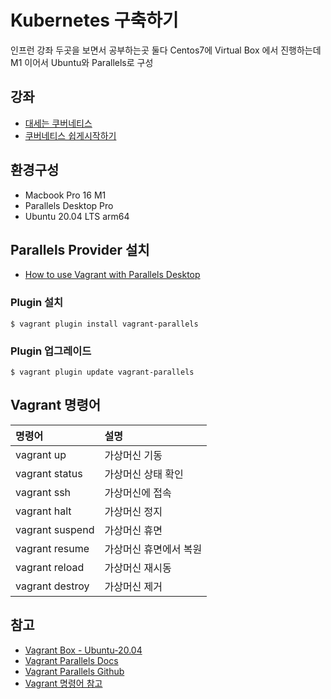 # Kubernetes 구축하기

인프런 강좌 두곳을 보면서 공부하는곳 둘다 Centos7에 Virtual Box 에서 진행하는데 M1 이어서 Ubuntu와 Parallels로 구성

## 강좌

* [대세는 쿠버네티스](https://www.inflearn.com/course/%EC%BF%A0%EB%B2%84%EB%84%A4%ED%8B%B0%EC%8A%A4-%EA%B8%B0%EC%B4%88/dashboard)
* [쿠버네티스 쉽게시작하기](https://www.inflearn.com/course/%EC%BF%A0%EB%B2%84%EB%84%A4%ED%8B%B0%EC%8A%A4-%EC%89%BD%EA%B2%8C%EC%8B%9C%EC%9E%91/dashboard)

## 환경구성

* Macbook Pro 16 M1
* Parallels Desktop Pro
* Ubuntu 20.04 LTS arm64

## Parallels Provider 설치

* [How to use Vagrant with Parallels Desktop](https://kb.parallels.com/en/122843)

### Plugin 설치

```
$ vagrant plugin install vagrant-parallels
```

### Plugin 업그레이드 

```
$ vagrant plugin update vagrant-parallels
```

## Vagrant 명령어

| 명령어             | 설명           |
|:----------------|:-------------|
| vagrant up      | 가상머신 기동      |
| vagrant status  | 가상머신 상태 확인   |
| vagrant ssh     | 가상머신에 접속     |
| vagrant halt    | 가상머신 정지      |
| vagrant suspend | 가상머신 휴면      |
| vagrant resume  | 가상머신 휴면에서 복원 |
| vagrant reload  | 가상머신 재시동     |
| vagrant destroy | 가상머신 제거      | 

## 참고

* [Vagrant Box - Ubuntu-20.04](https://app.vagrantup.com/bento/boxes/ubuntu-20.04)
* [Vagrant Parallels Docs](http://parallels.github.io/vagrant-parallels/docs/)
* [Vagrant Parallels Github](https://github.com/Parallels/vagrant-parallels)
* [Vagrant 명령어 참고](https://junistory.blogspot.com/2017/08/virtualbox-vagrant.html)
